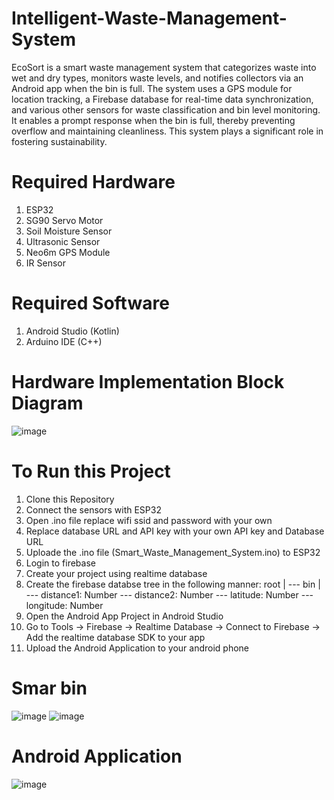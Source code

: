 # Intelligent-Waste-Management-System
EcoSort is a smart waste management system that categorizes waste into wet and dry types, monitors waste levels, and notifies collectors via an Android app when the bin is full. The system uses a GPS module for location tracking, a Firebase database for real-time data synchronization, and various other sensors for waste classification and bin level monitoring. It enables a prompt response when the bin is full, thereby preventing overflow and maintaining cleanliness. This system plays a significant role in fostering sustainability.

# Required Hardware
  1. ESP32
  2. SG90 Servo Motor
  3. Soil Moisture Sensor
  4. Ultrasonic Sensor
  5. Neo6m GPS Module
  6. IR Sensor

# Required Software
  1. Android Studio (Kotlin)
  2. Arduino IDE (C++)

# Hardware Implementation Block Diagram
![image](https://github.com/mayankyadav06/Intelligent-Waste-Management-System/assets/140626220/45efde32-2c15-472d-bd3e-16fe74f18ad0)

# To Run this Project
  1. Clone this Repository
  2. Connect the sensors with ESP32
  3. Open .ino file replace wifi ssid and password with your own
  4. Replace database URL and API key with your own API key and Database URL
  5. Uploade the .ino file (Smart_Waste_Management_System.ino) to ESP32
  6. Login to firebase
  7. Create your project using realtime database
  8. Create the firebase databse tree in the following manner:
       root
        |
        --- bin
            |
            --- distance1: Number
            --- distance2: Number
            --- latitude: Number
            --- longitude: Number
  9. Open the Android App Project in Android Studio
  10. Go to Tools -> Firebase -> Realtime Database -> Connect to Firebase -> Add the realtime database SDK to your app
  11. Upload the Android Application to your android phone


# Smar bin
![image](https://github.com/mayankyadav06/GreenWaste/assets/140626220/c210de36-82ff-482f-9c7b-d1c81f8022fd)
![image](https://github.com/mayankyadav06/GreenWaste/assets/140626220/d3911619-0684-4866-a808-3b852ab91c98)

# Android Application 
![image](https://github.com/mayankyadav06/GreenWaste/assets/140626220/85f2d721-e866-488c-929d-5a6ee6ad0a4e)
